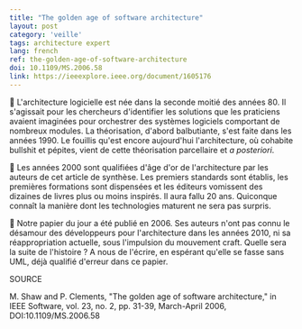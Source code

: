 ```yaml
---
title: "The golden age of software architecture"
layout: post
category: 'veille'
tags: architecture expert
lang: french
ref: the-golden-age-of-software-architecture
doi: 10.1109/MS.2006.58
link: https://ieeexplore.ieee.org/document/1605176
---
```


🔎 L'architecture logicielle est née dans la seconde moitié des années 80. Il s'agissait pour les chercheurs d'identifier les solutions que les praticiens avaient imaginées pour orchestrer des systèmes logiciels comportant de nombreux modules. La théorisation, d'abord balbutiante, s'est faite dans les années 1990. Le fouillis qu'est encore aujourd'hui l'architecture, où cohabite bullshit et pépites, vient de cette théorisation parcellaire et *a posteriori*.

🌟 Les années 2000 sont qualifiées d'âge d'or de l'architecture par les auteurs de cet article de synthèse. Les premiers standards sont établis, les premières formations sont dispensées et les éditeurs vomissent des dizaines de livres plus ou moins inspirés. Il aura fallu 20 ans. Quiconque connaît la manière dont les technologies maturent ne sera pas surpris.

🚀 Notre papier du jour a été publié en 2006. Ses auteurs n'ont pas connu le désamour des développeurs pour l'architecture dans les années 2010, ni sa réappropriation actuelle, sous l'impulsion du mouvement craft. Quelle sera la suite de l'histoire ? A nous de l'écrire, en espérant qu'elle se fasse sans UML, déjà qualifié d'erreur dans ce papier.

SOURCE

M. Shaw and P. Clements, "The golden age of software architecture," in IEEE Software, vol. 23, no. 2, pp. 31-39, March-April 2006, DOI:10.1109/MS.2006.58